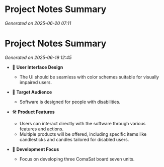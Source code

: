 # Project Notes Summary

*Generated on 2025-06-20 07:11*

# Project Notes Summary

*Generated on 2025-06-19 12:45*

- 🎨 **User Interface Design**
  - The UI should be seamless with color schemes suitable for visually impaired users.
  
- 👥 **Target Audience**
  - Software is designed for people with disabilities.

- 🛠️ **Product Features**
  - Users can interact directly with the software through various features and actions.
  - Multiple products will be offered, including specific items like candlesticks and candles tailored for disabled users.

- 🔧 **Development Focus**
  - Focus on developing three ComaSat board seven units.